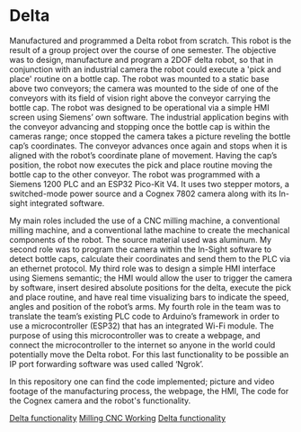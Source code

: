 # Delta
Manufactured and programmed a Delta robot from scratch. This robot is the result of a group project over the course of one semester. The objective was to design, manufacture and program a 2DOF delta robot, so that in conjunction with an industrial camera the robot could execute a 'pick and place' routine on a bottle cap. The robot was mounted to a static base above two conveyors; the camera was mounted to the side of one of the conveyors with its field of vision right above the conveyor carrying the bottle cap. The robot was designed to be operational via a simple HMI screen using Siemens’ own software. The industrial application begins with the conveyor advancing and stopping once the bottle cap is within the cameras range; once stopped the camera takes a picture reveling the bottle cap’s coordinates. The conveyor advances once again and stops when it is aligned with the robot’s coordinate plane of movement. Having the cap’s position, the robot now executes the pick and place routine moving the bottle cap to the other conveyor. The robot was programmed with a Siemens 1200 PLC and an ESP32 Pico-Kit V4. It uses two stepper motors, a switched-mode power source and a Cognex 7802 camera along with its In-sight integrated software.

My main roles included the use of a CNC milling machine, a conventional milling machine, and a conventional lathe machine to create the mechanical components of the robot. The source material used was aluminum. My second role was to program the camera within the In-Sight software to detect bottle caps, calculate their coordinates and send them to the PLC via an ethernet protocol. My third role was to design a simple HMI interface using Siemens semantic; the HMI would allow the user to trigger the camera by software, insert desired absolute positions for the delta, execute the pick and place routine, and have real time visualizing bars to indicate the speed, angles and position of the robot’s arms. My fourth role in the team was to translate the team’s existing PLC code to Arduino’s framework in order to use a microcontroller (ESP32) that has an integrated Wi-Fi module. The purpose of using this microcontroller was to create a webpage, and connect the microcontroller to the internet so anyone in the world could potentially move the Delta robot. For this last functionality to be possible an IP port forwarding software was used called ‘Ngrok’.

In this repository one can find the code implemented; picture and video footage of the manufacturing process, the webpage, the HMI, The code for the Cognex camera and the robot's functionality.

[Delta functionality](https://youtu.be/pBY4AXubVOw)
[Milling CNC Working](https://youtu.be/NQq0tLHyiK0)
[Delta functionality](https://youtu.be/MyCAaGi_ooI)
